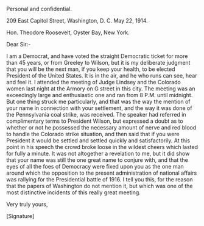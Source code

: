 Personal and confidential.

209 East Capitol Street,
Washington, D. C. May 22, 1914.

Hon. Theodore Roosevelt,
Oyster Bay, New York.

Dear Sir:-

I am a Democrat, and have voted the straight Democratic ticket for more than 45 years, or from Greeley to Wilson, but it is my deliberate judgment that you will be the next man, if you keep your health, to be elected President of the United States. It is in the air, and he who runs can see, hear and feel it. I attended the meeting of Judge Lindsey and the Colorado women last night at the Armory on G street in this city. The meeting was an exceedingly large and enthusiastic one and ran from 8 P.M. until midnight. But one thing struck me particularly, and that was the way the mention of your name in connection with your settlement, and the way it was done of the Pennsylvania coal strike, was received. The speaker had referred in complimentary terms to President Wilson, but expressed a doubt as to whether or not he possessed the necessary amount of nerve and red blood to handle the Colorado strike situation, and then said that if you were President it would be settled and settled quickly and satisfactorily. At this point in his speech the crowd broke loose in the wildest cheers which lasted for fully a minute. It was not altogether a revelation to me, but it did show that your name was still the one great name to conjure with, and that the eyes of all the foes of Democracy were fixed upon you as the one man around which the opposition to the present administration of national affairs was rallying for the Presidential battle of 1916. I tell you this, for the reason that the papers of Washington do not mention it, but which was one of the most distinctive incidents of this really great meeting.

Very truly yours,

[Signature]